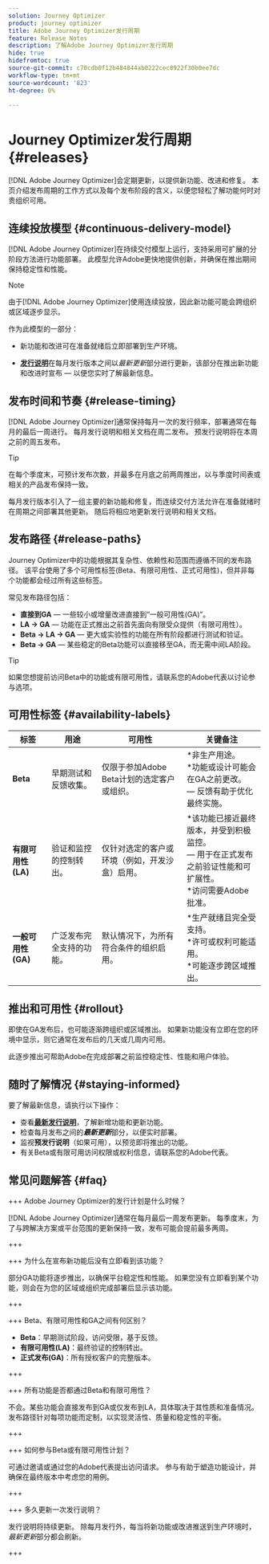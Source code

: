 ```yaml
---
solution: Journey Optimizer
product: journey optimizer
title: Adobe Journey Optimizer发行周期
feature: Release Notes
description: 了解Adobe Journey Optimizer发行周期
hide: true
hidefromtoc: true
source-git-commit: c70cdb0f12b484844ab0222cec8922f30b0ee7dc
workflow-type: tm+mt
source-wordcount: '823'
ht-degree: 0%

---
```


# Journey Optimizer发行周期 {#releases}

[!DNL Adobe Journey Optimizer]会定期更新，以提供新功能、改进和修复。 本页介绍发布周期的工作方式以及每个发布阶段的含义，以便您轻松了解功能何时对贵组织可用。

## 连续投放模型 {#continuous-delivery-model}

[!DNL Adobe Journey Optimizer]在持续交付模型上运行，支持采用可扩展的分阶段方法进行功能部署。 此模型允许Adobe更快地提供创新，并确保在推出期间保持稳定性和性能。

> [!NOTE]
>
> 由于[!DNL Adobe Journey Optimizer]使用连续投放，因此新功能可能会跨组织或区域逐步显示。

作为此模型的一部分：

* 新功能和改进可在准备就绪后立即部署到生产环境。

* [**发行说明**](release-notes.md)&#x200B;在每月发行版本之间以&#x200B;_最新更新_&#x200B;部分进行更新，该部分在推出新功能和改进时宣布 — 以便您实时了解最新信息。

## 发布时间和节奏 {#release-timing}

[!DNL Adobe Journey Optimizer]通常保持每月一次的发行频率，部署通常在每月的最后一周进行。 每月发行说明和相关文档在周二发布。 预发行说明将在本周之前的周五发布。

> [!TIP]
>
> 在每个季度末，可预计发布次数，并最多在月底之前两周推出，以与季度时间表或相关的产品发布保持一致。

每月发行版本引入了一组主要的新功能和修复，而连续交付方法允许在准备就绪时在周期之间部署其他更新。 随后将相应地更新发行说明和相关文档。


## 发布路径 {#release-paths}

Journey Optimizer中的功能根据其复杂性、依赖性和范围而遵循不同的发布路径。 该平台使用了多个可用性标签(Beta、有限可用性、正式可用性)，但并非每个功能都会经过所有这些标签。

常见发布路径包括：

* **直接到GA** — 一些较小或增量改进直接到“一般可用性(GA)”。
* **LA → GA** — 功能在正式推出之前首先面向有限受众提供（有限可用性）。
* **Beta → LA → GA** — 更大或实验性的功能在所有阶段都进行测试和验证。
* **Beta → GA** — 某些稳定的Beta功能可以直接移至GA，而无需中间LA阶段。

> [!TIP]
>
> 如果您想提前访问Beta中的功能或有限可用性，请联系您的Adobe代表以讨论参与选项。


## 可用性标签 {#availability-labels}

| **标签** | **用途** | **可用性** | **关键备注** |
|------------|-------------|------------------|----------------|
| **Beta** | 早期测试和反馈收集。 | 仅限于参加Adobe Beta计划的选定客户或组织。 | *非生产用途。<br>*功能或设计可能会在GA之前更改。<br> — 反馈有助于优化最终实施。 |
| **有限可用性(LA)** | 验证和监控的控制转出。 | 仅针对选定的客户或环境（例如，开发沙盒）启用。 | *该功能已接近最终版本，并受到积极监控。<br> — 用于在正式发布之前验证性能和可扩展性。<br>*访问需要Adobe批准。 |
| **一般可用性(GA)** | 广泛发布完全支持的功能。 | 默认情况下，为所有符合条件的组织启用。 | *生产就绪且完全受支持。<br>*许可或权利可能适用。<br>*可能逐步跨区域推出。 |


## 推出和可用性 {#rollout}

即使在GA发布后，也可能逐渐跨组织或区域推出。 如果新功能没有立即在您的环境中显示，则它通常在发布后的几天或几周内可用。

此逐步推出可帮助Adobe在完成部署之前监控稳定性、性能和用户体验。


## 随时了解情况 {#staying-informed}

要了解最新信息，请执行以下操作：

* 查看&#x200B;[**最新发行说明**](release-notes.md)，了解新增功能和更新功能。
* 检查每月发布之间的&#x200B;**_最新更新_**&#x200B;部分，以便实时部署。
* 监视&#x200B;**预发行说明**（如果可用），以预览即将推出的功能。
* 有关Beta或有限可用访问权限或权利信息，请联系您的Adobe代表。


## 常见问题解答 {#faq}

+++ Adobe Journey Optimizer的发行计划是什么时候？

[!DNL Adobe Journey Optimizer]通常在每月最后一周发布更新。 每季度末，为了与跨解决方案或平台范围的更新保持一致，发布可能会提前最多两周。

+++

+++ 为什么在宣布新功能后没有立即看到该功能？

部分GA功能将逐步推出，以确保平台稳定性和性能。 如果您没有立即看到某个功能，则会在为您的区域或组织完成部署后显示该功能。

+++

+++ Beta、有限可用性和GA之间有何区别？

* **Beta**：早期测试阶段，访问受限，基于反馈。
* **有限可用性(LA)**：最终验证的控制转出。
* **正式发布(GA)**：所有授权客户的完整版本。

+++

+++ 所有功能是否都通过Beta和有限可用性？

不会。某些功能会直接发布到GA或仅发布到LA，具体取决于其性质和准备情况。发布路径针对每项功能而定制，以实现灵活性、质量和稳定性的平衡。

+++

+++ 如何参与Beta或有限可用性计划？

可通过邀请或通过您的Adobe代表提出访问请求。 参与有助于塑造功能设计，并确保在最终版本中考虑您的用例。

+++

+++ 多久更新一次发行说明？

发行说明将持续更新。 除每月发行外，每当将新功能或改进推送到生产环境时，_最新更新_&#x200B;部分都会刷新。

+++
